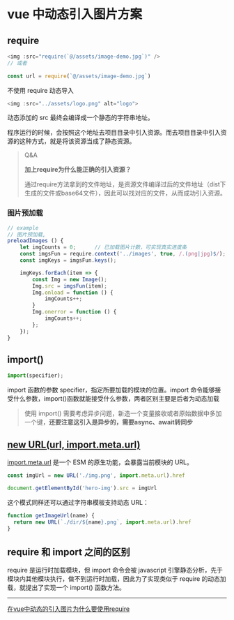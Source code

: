 # vue 中动态引入图片方案

## require

```javascript
<img :src="require(`@/assets/image-demo.jpg`)" />
// 或者
    
const url = require(`@/assets/image-demo.jpg`)
```

不使用 require 动态导入

````javascript
<img :src="../assets/logo.png" alt="logo">
````

动态添加的 src 最终会编译成一个静态的字符串地址。

程序运行的时候，会按照这个地址去项目目录中引入资源。而去项目目录中引入资源的这种方式，就是将该资源当成了静态资源。

> Q&A
>
> **加上require为什么能正确的引入资源？**
>
> 通过require方法拿到的文件地址，是资源文件编译过后的文件地址（dist下生成的文件或base64文件），因此可以找对应的文件，从而成功引入资源。

### 图片预加载

```javascript
// example 
// 图片预加载, 
preloadImages () {
    let imgCounts = 0;      // 已加载图片计数，可实现真实进度条 
    const imgsFun = require.context('../images', true, /.(png|jpg)$/);
    const imgKeys = imgsFun.keys();

    imgKeys.forEach(item => {
        const Img = new Image();
        Img.src = imgsFun(item);
        Img.onload = function () {
            imgCounts++;
        }
        Img.onerror = function () {
            imgCounts++;
        };
    });
}
```

## import()

```javascript
import(specifier);
```

import 函数的参数 specifier，指定所要加载的模块的位置。import 命令能够接受什么参数，import()函数就能接受什么参数，两者区别主要是后者为动态加载

> 使用 import() 需要考虑异步问题，新造一个变量接收或者原始数据中多加一个键，**还要注意这引入是异步的，需要async、await转同步**

## [new URL(url, import.meta.url)](https://cn.vitejs.dev/guide/assets.html#new-url-url-import-meta-url)

[import.meta.url](https://developer.mozilla.org/en-US/docs/Web/JavaScript/Reference/Statements/import.meta) 是一个 ESM 的原生功能，会暴露当前模块的 URL。

```javascript
const imgUrl = new URL('./img.png', import.meta.url).href

document.getElementById('hero-img').src = imgUrl
```

这个模式同样还可以通过字符串模板支持动态 URL：

```javascript
function getImageUrl(name) {
  return new URL(`./dir/${name}.png`, import.meta.url).href
}
```

## require 和 import 之间的区别

require 是运行时加载模块，但 import 命令会被 javascript 引擎静态分析，先于模块内其他模块执行，做不到运行时加载，因此为了实现类似于 require 的动态加载，就提出了实现一个 import() 函数方法。

---

[在vue中动态的引入图片为什么要使用require](https://zhuanlan.zhihu.com/p/622465389)
